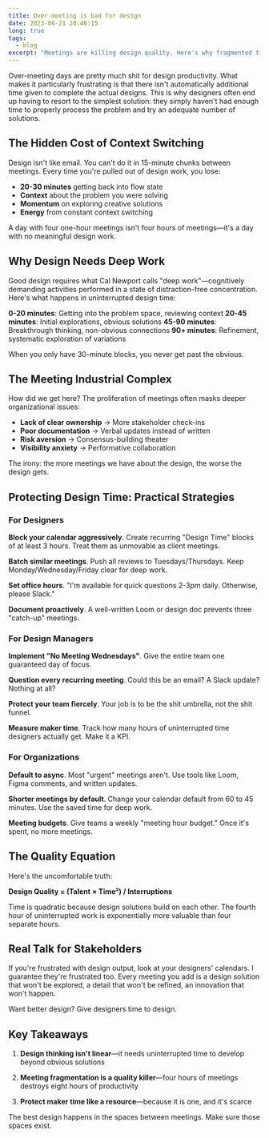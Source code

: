 ```yaml
---
title: Over-meeting is bad for design
date: 2023-06-21 20:46:15
long: true
tags:
  - blog
excerpt: "Meetings are killing design quality. Here's why fragmented time leads to mediocre solutions and what you can do about it."
---
```


Over-meeting days are pretty much shit for design productivity. What makes it particularly frustrating is that there isn't automatically additional time given to complete the actual designs. This is why designers often end up having to resort to the simplest solution: they simply haven't had enough time to properly process the problem and try an adequate number of solutions.

## The Hidden Cost of Context Switching

Design isn't like email. You can't do it in 15-minute chunks between meetings. Every time you're pulled out of design work, you lose:
- **20-30 minutes** getting back into flow state
- **Context** about the problem you were solving
- **Momentum** on exploring creative solutions
- **Energy** from constant context switching

A day with four one-hour meetings isn't four hours of meetings—it's a day with no meaningful design work.

## Why Design Needs Deep Work

Good design requires what Cal Newport calls "deep work"—cognitively demanding activities performed in a state of distraction-free concentration. Here's what happens in uninterrupted design time:

**0-20 minutes**: Getting into the problem space, reviewing context
**20-45 minutes**: Initial explorations, obvious solutions
**45-90 minutes**: Breakthrough thinking, non-obvious connections
**90+ minutes**: Refinement, systematic exploration of variations

When you only have 30-minute blocks, you never get past the obvious.

## The Meeting Industrial Complex

How did we get here? The proliferation of meetings often masks deeper organizational issues:
- **Lack of clear ownership** → More stakeholder check-ins
- **Poor documentation** → Verbal updates instead of written
- **Risk aversion** → Consensus-building theater
- **Visibility anxiety** → Performative collaboration

The irony: the more meetings we have about the design, the worse the design gets.

## Protecting Design Time: Practical Strategies

### For Designers

**Block your calendar aggressively**. Create recurring "Design Time" blocks of at least 3 hours. Treat them as unmovable as client meetings.

**Batch similar meetings**. Push all reviews to Tuesdays/Thursdays. Keep Monday/Wednesday/Friday clear for deep work.

**Set office hours**. "I'm available for quick questions 2-3pm daily. Otherwise, please Slack."

**Document proactively**. A well-written Loom or design doc prevents three "catch-up" meetings.

### For Design Managers

**Implement "No Meeting Wednesdays"**. Give the entire team one guaranteed day of focus.

**Question every recurring meeting**. Could this be an email? A Slack update? Nothing at all?

**Protect your team fiercely**. Your job is to be the shit umbrella, not the shit funnel.

**Measure maker time**. Track how many hours of uninterrupted time designers actually get. Make it a KPI.

### For Organizations

**Default to async**. Most "urgent" meetings aren't. Use tools like Loom, Figma comments, and written updates.

**Shorter meetings by default**. Change your calendar default from 60 to 45 minutes. Use the saved time for deep work.

**Meeting budgets**. Give teams a weekly "meeting hour budget." Once it's spent, no more meetings.

## The Quality Equation

Here's the uncomfortable truth: 

**Design Quality = (Talent × Time²) / Interruptions**

Time is quadratic because design solutions build on each other. The fourth hour of uninterrupted work is exponentially more valuable than four separate hours.

## Real Talk for Stakeholders

If you're frustrated with design output, look at your designers' calendars. I guarantee they're frustrated too. Every meeting you add is a design solution that won't be explored, a detail that won't be refined, an innovation that won't happen.

Want better design? Give designers time to design.

## Key Takeaways

1. **Design thinking isn't linear**—it needs uninterrupted time to develop beyond obvious solutions

2. **Meeting fragmentation is a quality killer**—four hours of meetings destroys eight hours of productivity

3. **Protect maker time like a resource**—because it is one, and it's scarce

The best design happens in the spaces between meetings. Make sure those spaces exist.
